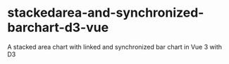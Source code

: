 # stackedarea-and-synchronized-barchart-d3-vue
A stacked area chart with linked and synchronized bar chart in Vue 3 with D3
